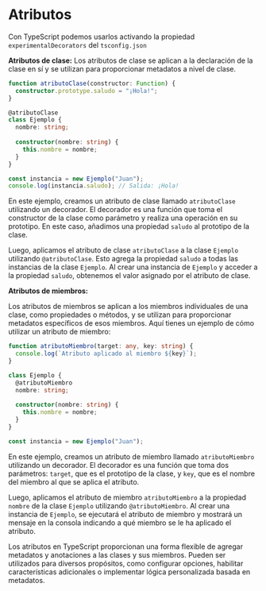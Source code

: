# Atributos

Con TypeScript podemos usarlos activando la propiedad `experimentalDecorators` del `tsconfig.json`

**Atributos de clase:**
Los atributos de clase se aplican a la declaración de la clase en sí y se utilizan para proporcionar metadatos a nivel de clase.

```typescript
function atributoClase(constructor: Function) {
  constructor.prototype.saludo = "¡Hola!";
}

@atributoClase
class Ejemplo {
  nombre: string;
  
  constructor(nombre: string) {
    this.nombre = nombre;
  }
}

const instancia = new Ejemplo("Juan");
console.log(instancia.saludo); // Salida: ¡Hola!
```

En este ejemplo, creamos un atributo de clase llamado `atributoClase` utilizando un decorador. El decorador es una función que toma el constructor de la clase como parámetro y realiza una operación en su prototipo. En este caso, añadimos una propiedad `saludo` al prototipo de la clase.

Luego, aplicamos el atributo de clase `atributoClase` a la clase `Ejemplo` utilizando `@atributoClase`. Esto agrega la propiedad `saludo` a todas las instancias de la clase `Ejemplo`. Al crear una instancia de `Ejemplo` y acceder a la propiedad `saludo`, obtenemos el valor asignado por el atributo de clase.

**Atributos de miembros:**

Los atributos de miembros se aplican a los miembros individuales de una clase, como propiedades o métodos, y se utilizan para proporcionar metadatos específicos de esos miembros. Aquí tienes un ejemplo de cómo utilizar un atributo de miembro:

```typescript
function atributoMiembro(target: any, key: string) {
  console.log(`Atributo aplicado al miembro ${key}`);
}

class Ejemplo {
  @atributoMiembro
  nombre: string;
  
  constructor(nombre: string) {
    this.nombre = nombre;
  }
}

const instancia = new Ejemplo("Juan");
```

En este ejemplo, creamos un atributo de miembro llamado `atributoMiembro` utilizando un decorador. El decorador es una función que toma dos parámetros: `target`, que es el prototipo de la clase, y `key`, que es el nombre del miembro al que se aplica el atributo.

Luego, aplicamos el atributo de miembro `atributoMiembro` a la propiedad `nombre` de la clase `Ejemplo` utilizando `@atributoMiembro`. Al crear una instancia de `Ejemplo`, se ejecutará el atributo de miembro y mostrará un mensaje en la consola indicando a qué miembro se le ha aplicado el atributo.

Los atributos en TypeScript proporcionan una forma flexible de agregar metadatos y anotaciones a las clases y sus miembros. Pueden ser utilizados para diversos propósitos, como configurar opciones, habilitar características adicionales o implementar lógica personalizada basada en metadatos.